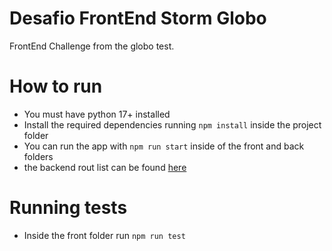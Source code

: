 # Desafio FrontEnd Storm Globo
FrontEnd Challenge from the globo test.

# How to run 
+ You must have python 17+ installed
+ Install the required dependencies running `npm install` inside the project folder
+ You can run the app with `npm run start` inside of the front and back folders
+ the backend rout list can be found [here](https://github.com/AllanPatrickS/Desafio-FrontEnd-Storm-Globo/tree/main/back)

# Running tests 
+ Inside the front folder run `npm run test` 